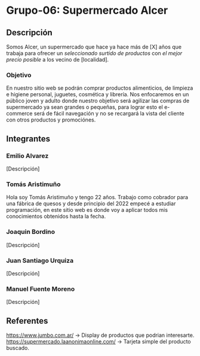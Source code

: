 # Grupo-06: Supermercado Alcer

## Descripción
Somos Alcer, un supermercado que hace ya hace más de [X] años que trabaja para ofrecer un *seleccionado surtido de productos* con *el mejor precio posible* a los vecino de [localidad].

### Objetivo
En nuestro sitio web se podrán comprar productos alimenticios, de limpieza e higiene personal, juguetes, cosmética y librería. Nos enfocaremos en un público joven y adulto donde nuestro objetivo será agilizar las compras de supermercado ya sean grandes o pequeñas, para lograr esto el e-commerce será de fácil navegación y no se recargará la vista del cliente con otros productos y promociónes.

## Integrantes

### Emilio Alvarez
[Descripción]

### Tomás Aristimuño
Hola soy Tomás Aristimuño y tengo 22 años. Trabajo como cobrador para una fábrica de quesos y desde principio del 2022 empecé a estudiar programación, en este sitio web es donde voy a aplicar todos mis conocimientos obtenidos hasta la fecha.

### Joaquin Bordino
[Descripción]

### Juan Santiago Urquiza
[Descripción]

### Manuel Fuente Moreno
[Descripción]

## Referentes
https://www.jumbo.com.ar/ -> Display de productos que podrian interesarte.
https://supermercado.laanonimaonline.com/ -> Tarjeta simple del producto buscado.

